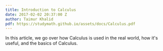 ```yaml
---
title: Introduction to Calculus
date: 2017-02-02 20:37:00 Z
author: Taimur Khalid
pdf: https://studymath.github.io/assets/docs/Calculus.pdf
---
```


In this article, we go over how Calculus is used in the real world, how it's useful, and the basics of Calculus.